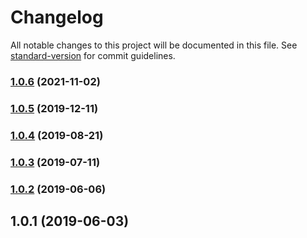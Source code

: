 # Changelog

All notable changes to this project will be documented in this file. See [standard-version](https://github.com/conventional-changelog/standard-version) for commit guidelines.

### [1.0.6](https://github.com/basslagter/replace-attribute-loader/compare/v1.0.5...v1.0.6) (2021-11-02)

### [1.0.5](https://github.com/basslagter/replace-attribute-loader/compare/v1.0.4...v1.0.5) (2019-12-11)

### [1.0.4](https://github.com/basslagter/replace-attribute-loader/compare/v1.0.3...v1.0.4) (2019-08-21)

### [1.0.3](https://github.com/basslagter/replace-attribute-loader/compare/v1.0.2...v1.0.3) (2019-07-11)



### [1.0.2](https://github.com/basslagter/replace-attribute-loader/compare/v1.0.1...v1.0.2) (2019-06-06)



## 1.0.1 (2019-06-03)
